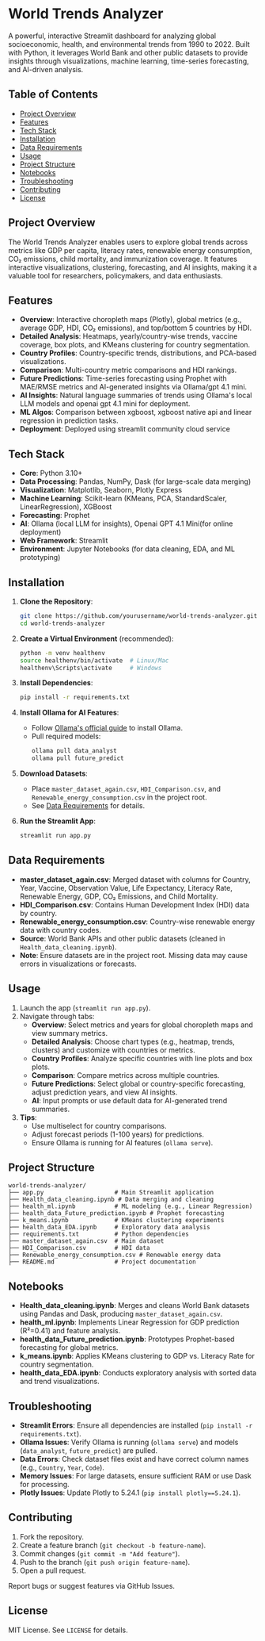 # World Trends Analyzer

A powerful, interactive Streamlit dashboard for analyzing global socioeconomic, health, and environmental trends from 1990 to 2022. Built with Python, it leverages World Bank and other public datasets to provide insights through visualizations, machine learning, time-series forecasting, and AI-driven analysis.

## Table of Contents
- [Project Overview](#project-overview)
- [Features](#features)
- [Tech Stack](#tech-stack)
- [Installation](#installation)
- [Data Requirements](#data-requirements)
- [Usage](#usage)
- [Project Structure](#project-structure)
- [Notebooks](#notebooks)
- [Troubleshooting](#troubleshooting)
- [Contributing](#contributing)
- [License](#license)

## Project Overview
The World Trends Analyzer enables users to explore global trends across metrics like GDP per capita, literacy rates, renewable energy consumption, CO₂ emissions, child mortality, and immunization coverage. It features interactive visualizations, clustering, forecasting, and AI insights, making it a valuable tool for researchers, policymakers, and data enthusiasts.

## Features
- **Overview**: Interactive choropleth maps (Plotly), global metrics (e.g., average GDP, HDI, CO₂ emissions), and top/bottom 5 countries by HDI.
- **Detailed Analysis**: Heatmaps, yearly/country-wise trends, vaccine coverage, box plots, and KMeans clustering for country segmentation.
- **Country Profiles**: Country-specific trends, distributions, and PCA-based visualizations.
- **Comparison**: Multi-country metric comparisons and HDI rankings.
- **Future Predictions**: Time-series forecasting using Prophet with MAE/RMSE metrics and AI-generated insights via Ollama/gpt 4.1 mini.
- **AI Insights**: Natural language summaries of trends using Ollama's local LLM models and openai gpt 4.1 mini for deployment.
- **ML Algos**: Comparison between xgboost, xgboost native api and linear regression in prediction tasks.
- **Deployment**: Deployed using streamlit community cloud service

## Tech Stack
- **Core**: Python 3.10+
- **Data Processing**: Pandas, NumPy, Dask (for large-scale data merging)
- **Visualization**: Matplotlib, Seaborn, Plotly Express
- **Machine Learning**: Scikit-learn (KMeans, PCA, StandardScaler, LinearRegression), XGBoost
- **Forecasting**: Prophet
- **AI**: Ollama (local LLM for insights), Openai GPT 4.1 Mini(for online deployment)
- **Web Framework**: Streamlit
- **Environment**: Jupyter Notebooks (for data cleaning, EDA, and ML prototyping)

## Installation
1. **Clone the Repository**:
   ```bash
   git clone https://github.com/yourusername/world-trends-analyzer.git
   cd world-trends-analyzer
   ```
2. **Create a Virtual Environment** (recommended):
   ```bash
   python -m venv healthenv
   source healthenv/bin/activate  # Linux/Mac
   healthenv\Scripts\activate     # Windows
   ```
3. **Install Dependencies**:
   ```bash
   pip install -r requirements.txt
   ```
4. **Install Ollama for AI Features**:
   - Follow [Ollama's official guide](https://ollama.ai/) to install Ollama.
   - Pull required models:
     ```bash
     ollama pull data_analyst
     ollama pull future_predict
     ```
5. **Download Datasets**:
   - Place `master_dataset_again.csv`, `HDI_Comparison.csv`, and `Renewable_energy_consumption.csv` in the project root.
   - See [Data Requirements](#data-requirements) for details.

6. **Run the Streamlit App**:
   ```bash
   streamlit run app.py
   ```

## Data Requirements
- **master_dataset_again.csv**: Merged dataset with columns for Country, Year, Vaccine, Observation Value, Life Expectancy, Literacy Rate, Renewable Energy, GDP, CO₂ Emissions, and Child Mortality.
- **HDI_Comparison.csv**: Contains Human Development Index (HDI) data by country.
- **Renewable_energy_consumption.csv**: Country-wise renewable energy data with country codes.
- **Source**: World Bank APIs and other public datasets (cleaned in `Health_data_cleaning.ipynb`).
- **Note**: Ensure datasets are in the project root. Missing data may cause errors in visualizations or forecasts.

## Usage
1. Launch the app (`streamlit run app.py`).
2. Navigate through tabs:
   - **Overview**: Select metrics and years for global choropleth maps and view summary metrics.
   - **Detailed Analysis**: Choose chart types (e.g., heatmap, trends, clusters) and customize with countries or metrics.
   - **Country Profiles**: Analyze specific countries with line plots and box plots.
   - **Comparison**: Compare metrics across multiple countries.
   - **Future Predictions**: Select global or country-specific forecasting, adjust prediction years, and view AI insights.
   - **AI**: Input prompts or use default data for AI-generated trend summaries.
3. **Tips**:
   - Use multiselect for country comparisons.
   - Adjust forecast periods (1-100 years) for predictions.
   - Ensure Ollama is running for AI features (`ollama serve`).

## Project Structure
```
world-trends-analyzer/
├── app.py                    # Main Streamlit application
├── Health_data_cleaning.ipynb # Data merging and cleaning
├── health_ml.ipynb           # ML modeling (e.g., Linear Regression)
├── health_data_Future_prediction.ipynb # Prophet forecasting
├── k_means.ipynb             # KMeans clustering experiments
├── health_data_EDA.ipynb     # Exploratory data analysis
├── requirements.txt          # Python dependencies
├── master_dataset_again.csv  # Main dataset
├── HDI_Comparison.csv        # HDI data
├── Renewable_energy_consumption.csv # Renewable energy data
├── README.md                 # Project documentation
```

## Notebooks
- **Health_data_cleaning.ipynb**: Merges and cleans World Bank datasets using Pandas and Dask, producing `master_dataset_again.csv`.
- **health_ml.ipynb**: Implements Linear Regression for GDP prediction (R²=0.41) and feature analysis.
- **health_data_Future_prediction.ipynb**: Prototypes Prophet-based forecasting for global metrics.
- **k_means.ipynb**: Applies KMeans clustering to GDP vs. Literacy Rate for country segmentation.
- **health_data_EDA.ipynb**: Conducts exploratory analysis with sorted data and trend visualizations.

## Troubleshooting
- **Streamlit Errors**: Ensure all dependencies are installed (`pip install -r requirements.txt`).
- **Ollama Issues**: Verify Ollama is running (`ollama serve`) and models (`data_analyst`, `future_predict`) are pulled.
- **Data Errors**: Check dataset files exist and have correct column names (e.g., `Country`, `Year`, `Code`).
- **Memory Issues**: For large datasets, ensure sufficient RAM or use Dask for processing.
- **Plotly Issues**: Update Plotly to 5.24.1 (`pip install plotly==5.24.1`).

## Contributing
1. Fork the repository.
2. Create a feature branch (`git checkout -b feature-name`).
3. Commit changes (`git commit -m "Add feature"`).
4. Push to the branch (`git push origin feature-name`).
5. Open a pull request.

Report bugs or suggest features via GitHub Issues.

## License
MIT License. See `LICENSE` for details.